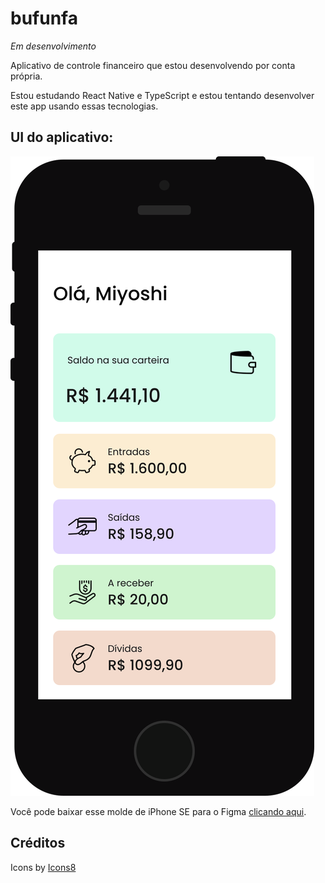 # bufunfa

*Em desenvolvimento*

Aplicativo de controle financeiro que estou desenvolvendo por conta própria.

Estou estudando React Native e TypeScript e estou tentando desenvolver este app usando essas tecnologias.

## UI do aplicativo:

![Preview](https://github.com/Mitacho/bufunfa/blob/main/Mockup.svg)

Você pode baixar esse molde de iPhone SE para o Figma [clicando aqui](https://www.figma.com/community/file/984091989343705161).

## Créditos

Icons by [Icons8](https://icons8.com.br/)
